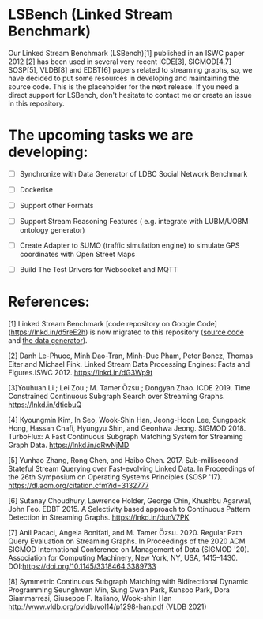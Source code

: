 # LSBench (Linked Stream Benchmark)

Our Linked Stream Benchmark (LSBench)[1] published in an ISWC paper 2012 [2] has been used in several very recent ICDE[3], SIGMOD[4,7] SOSP[5], VLDB[8] and EDBT[6] papers related to streaming graphs, so, we have decided to put some resources in developing and maintaining the source code. This is the placeholder for the next release. If you need a direct support for LSBench, don't hesitate to contact me or create an issue in this repository.

# The upcoming tasks we are developing:

- [ ] Synchronize with Data Generator of LDBC Social Network Benchmark 
- [ ] Dockerise
- [ ] Support other Formats
- [ ] Support Stream Reasoning Features ( e.g. integrate with LUBM/UOBM ontology generator)
- [ ] Create Adapter to SUMO (traffic simulation engine) to simulate GPS coordinates with Open Street Maps 
- [ ] Build The Test Drivers for Websocket and MQTT


# References: 
[1] Linked Stream Benchmark [code repository on Google Code] (https://lnkd.in/d5reE2h) is now migrated to this repository ([source code](./main/) and [the data generator](./releases/)).

[2] Danh Le-Phuoc, Minh Dao-Tran, Minh-Duc Pham, Peter Boncz, Thomas Eiter and Michael Fink. Linked Stream Data Processing Engines: Facts and Figures.ISWC 2012.  https://lnkd.in/dG3Wp9t

[3]Youhuan Li ; Lei Zou ; M. Tamer Özsu ; Dongyan Zhao. ICDE 2019.  Time Constrained Continuous Subgraph Search over Streaming Graphs. https://lnkd.in/dticbuQ

[4] Kyoungmin Kim, In Seo, Wook-Shin Han, Jeong-Hoon Lee, Sungpack Hong, Hassan Chafi, Hyungyu Shin, and Geonhwa Jeong. SIGMOD 2018. TurboFlux: A Fast Continuous Subgraph Matching System for Streaming Graph Data. https://lnkd.in/dRwNjMD

[5] Yunhao Zhang, Rong Chen, and Haibo Chen. 2017. Sub-millisecond Stateful Stream Querying over Fast-evolving Linked Data. In Proceedings of the 26th Symposium on Operating Systems Principles (SOSP '17). https://dl.acm.org/citation.cfm?id=3132777

[6] Sutanay Choudhury, Lawrence Holder, George Chin, Khushbu Agarwal, John Feo. EDBT 2015. A Selectivity based approach to Continuous Pattern Detection in Streaming Graphs. https://lnkd.in/dunV7PK

[7] Anil Pacaci, Angela Bonifati, and M. Tamer Özsu. 2020. Regular Path Query Evaluation on Streaming Graphs. In Proceedings of the 2020 ACM SIGMOD International Conference on Management of Data (SIGMOD '20). Association for Computing Machinery, New York, NY, USA, 1415–1430. DOI:https://doi.org/10.1145/3318464.3389733

[8] Symmetric Continuous Subgraph Matching with Bidirectional Dynamic Programming
Seunghwan Min, Sung Gwan Park, Kunsoo Park, Dora Giammarresi, Giuseppe F. Italiano, Wook-shin Han
http://www.vldb.org/pvldb/vol14/p1298-han.pdf (VLDB 2021)

